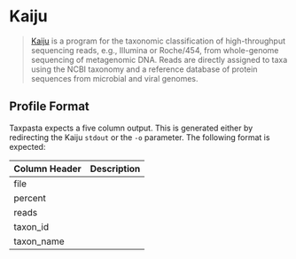 # Kaiju

> [Kaiju](http://kaiju.binf.ku.dk/) is a program for the taxonomic classification of high-throughput sequencing reads, e.g., Illumina or Roche/454, from whole-genome sequencing of metagenomic DNA. Reads are directly assigned to taxa using the NCBI taxonomy and a reference database of protein sequences from microbial and viral genomes.

## Profile Format

Taxpasta expects a five column output.  This is generated either by redirecting the Kaiju `stdout` or the `-o` parameter. The following format is expected:

| Column Header | Description |
|---------------|-------------|
| file          |             |
| percent       |             |
| reads         |             |
| taxon_id      |             |
| taxon_name    |             |
